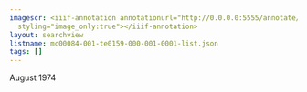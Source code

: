 ```yaml
---
imagescr: <iiif-annotation annotationurl="http://0.0.0.0:5555/annotate/annotations/mc00084-001-te0159-000-001-0001-4.json"
  styling="image_only:true"></iiif-annotation>
layout: searchview
listname: mc00084-001-te0159-000-001-0001-list.json
tags: []
---
```

August 1974